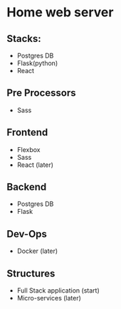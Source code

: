 # Home web server

## Stacks:
- Postgres DB
- Flask(python)
- React

## Pre Processors
- Sass

## Frontend
- Flexbox
- Sass
- React (later)

## Backend 
- Postgres DB
- Flask

## Dev-Ops 
- Docker (later)

## Structures
- Full Stack application (start)
- Micro-services (later)

